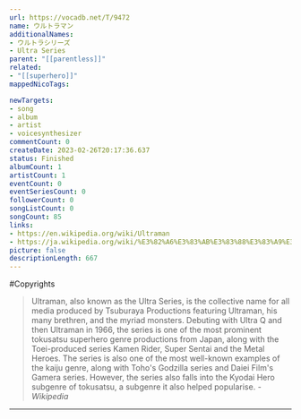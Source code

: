 ```yaml
---
url: https://vocadb.net/T/9472
name: ウルトラマン
additionalNames: 
- ウルトラシリーズ
- Ultra Series
parent: "[[parentless]]"
related:
- "[[superhero]]"
mappedNicoTags:

newTargets:
- song
- album
- artist
- voicesynthesizer
commentCount: 0
createDate: 2023-02-26T20:17:36.637
status: Finished
albumCount: 1
artistCount: 1
eventCount: 0
eventSeriesCount: 0
followerCount: 0
songListCount: 0
songCount: 85
links: 
- https://en.wikipedia.org/wiki/Ultraman
- https://ja.wikipedia.org/wiki/%E3%82%A6%E3%83%AB%E3%83%88%E3%83%A9%E3%82%B7%E3%83%AA%E3%83%BC%E3%82%BA
picture: false
descriptionLength: 667
---
```


#Copyrights

>Ultraman, also known as the Ultra Series, is the collective name for all media produced by Tsuburaya Productions featuring Ultraman, his many brethren, and the myriad monsters.
Debuting with Ultra Q and then Ultraman in 1966, the series is one of the most prominent tokusatsu superhero genre productions from Japan, along with the Toei-produced series Kamen Rider, Super Sentai and the Metal Heroes.
The series is also one of the most well-known examples of the kaiju genre, along with Toho's Godzilla series and Daiei Film's Gamera series. However, the series also falls into the Kyodai Hero subgenre of tokusatsu, a subgenre it also helped popularise.
*-Wikipedia*

---

